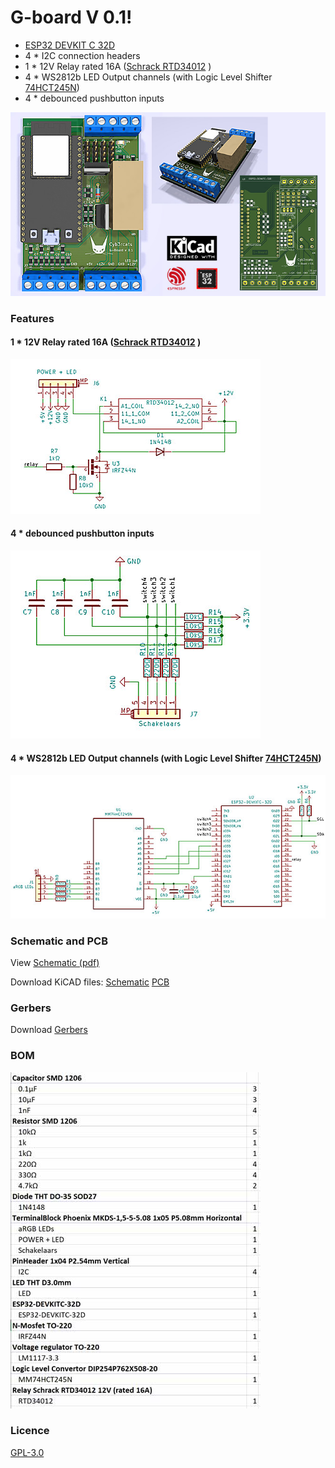 # G-board V 0.1!

  - [ESP32 DEVKIT C 32D](https://www.aliexpress.com/item/4000434690235.html)
  - 4 * I2C connection headers
  - 1 * 12V Relay rated 16A ([Schrack RTD34012](https://www.tme.eu/en/details/rtd34012/miniature-electromagnetic-relays/te-connectivity/3-1419108-5/) )
  - 4 * WS2812b LED Output channels (with Logic Level Shifter [74HCT245N](https://www.aliexpress.com/item/4000115614415.html))
  - 4 * debounced pushbutton inputs
  
![G-Board Version 0.1](https://github.com/2technology/g-board/blob/master/g-board_v_01.jpg?raw=true "G-Board V0.1")
  
### Features
#### 1 * 12V Relay rated 16A ([Schrack RTD34012](https://www.tme.eu/en/details/rtd34012/miniature-electromagnetic-relays/te-connectivity/3-1419108-5/) )
![Relay](https://github.com/2technology/g-board/blob/master/relay.jpg?raw=true "Relay")
#### 4 * debounced pushbutton inputs
![Input-buttons](https://github.com/2technology/g-board/blob/master/debounced-buttons.jpg?raw=true "debounced inputs")

#### 4 * WS2812b LED Output channels (with Logic Level Shifter [74HCT245N](https://www.aliexpress.com/item/4000115614415.html))
![Logic-level-shifting](https://github.com/2technology/g-board/blob/master/esp32.jpg?raw=true "esp32")

### Schematic and PCB
View [Schematic (pdf)](https://github.com/2technology/g-board/blob/master/G-Board%20V0.1%20-%20Schematic.pdf)

Download KiCAD files: [Schematic](https://github.com/2technology/g-board/blob/master/G-board_V0_1.sch) [PCB](https://github.com/2technology/g-board/blob/master/G-board_V0_1.kicad_pcb)

### Gerbers
Download [Gerbers](https://github.com/2technology/g-board/blob/master/gerbers.zip)
### BOM

![BOM Version 0.1](https://github.com/2technology/g-board/blob/master/bom.jpg?raw=true "BOM G-Board V0.1")

### Licence
[GPL-3.0](https://github.com/2technology/g-board/blob/master/LICENSE)

